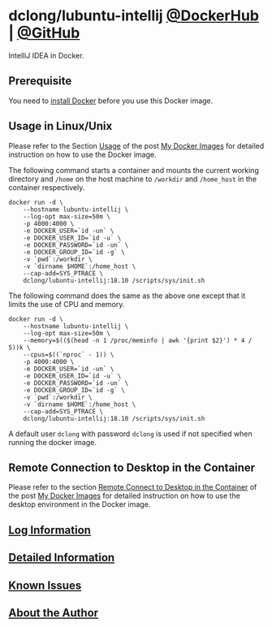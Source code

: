 # dclong/lubuntu-intellij [@DockerHub](https://hub.docker.com/r/dclong/lubuntu-intellij/) | [@GitHub](https://github.com/dclong/docker-lubuntu-intellij)

IntelliJ IDEA in Docker.

## Prerequisite
You need to [install Docker](http://www.legendu.net/en/blog/docker-installation/) before you use this Docker image.


## Usage in Linux/Unix

Please refer to the Section
[Usage](http://www.legendu.net/en/blog/my-docker-images/#usage)
of the post [My Docker Images](http://www.legendu.net/en/blog/my-docker-images/) 
for detailed instruction on how to use the Docker image.

The following command starts a container 
and mounts the current working directory and `/home` on the host machine 
to `/workdir` and `/home_host` in the container respectively.
```
docker run -d \
    --hostname lubuntu-intellij \
    --log-opt max-size=50m \
    -p 4000:4000 \
    -e DOCKER_USER=`id -un` \
    -e DOCKER_USER_ID=`id -u` \
    -e DOCKER_PASSWORD=`id -un` \
    -e DOCKER_GROUP_ID=`id -g` \
    -v `pwd`:/workdir \
    -v `dirname $HOME`:/home_host \
    --cap-add=SYS_PTRACE \
    dclong/lubuntu-intellij:18.10 /scripts/sys/init.sh
```
The following command does the same as the above one 
except that it limits the use of CPU and memory.
```
docker run -d \
    --hostname lubuntu-intellij \
    --log-opt max-size=50m \
    --memory=$(($(head -n 1 /proc/meminfo | awk '{print $2}') * 4 / 5))k \
    --cpus=$((`nproc` - 1)) \
    -p 4000:4000 \
    -e DOCKER_USER=`id -un` \
    -e DOCKER_USER_ID=`id -u` \
    -e DOCKER_PASSWORD=`id -un` \
    -e DOCKER_GROUP_ID=`id -g` \
    -v `pwd`:/workdir \
    -v `dirname $HOME`:/home_host \
    --cap-add=SYS_PTRACE \
    dclong/lubuntu-intellij:18.10 /scripts/sys/init.sh
```
A default user `dclong` with password `dclong` is used if not specified when running the docker image.

## Remote Connection to Desktop in the Container

Please refer to the section 
[Remote Connect to Desktop in the Container](http://www.legendu.net/en/blog/my-docker-images/#remote-connect-to-desktop-in-the-container)
of the post [My Docker Images](http://www.legendu.net/en/blog/my-docker-images/) 
for detailed instruction on how to use the desktop environment in the Docker image.

## [Log Information](http://www.legendu.net/en/blog/my-docker-images/#docker-container-logs)

## [Detailed Information](http://www.legendu.net/en/blog/my-docker-images/#list-of-images-and-detailed-information) 

## [Known Issues](http://www.legendu.net/en/blog/my-docker-images/#known-issues)

## [About the Author](http://www.legendu.net/pages/about)

